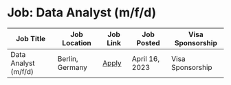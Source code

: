 # Job: Data Analyst (m/f/d)

| Job Title | Job Location | Job Link | Job Posted | Visa Sponsorship |
| --- | --- | --- | --- | --- |
| Data Analyst (m/f/d) | Berlin, Germany | [Apply](https://raisin.jobs.personio.de/job/936660?display=en) | April 16, 2023 | Visa Sponsorship |
